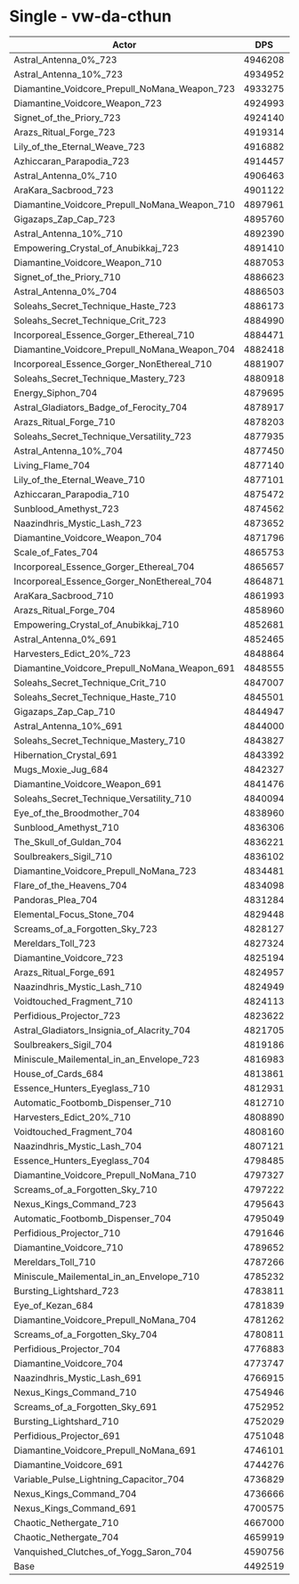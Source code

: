 # Single - vw-da-cthun
| Actor | DPS | Increase |
|---|:---:|:---:|
|Astral_Antenna_0%_723|4946208|10.10%|
|Astral_Antenna_10%_723|4934952|9.85%|
|Diamantine_Voidcore_Prepull_NoMana_Weapon_723|4933275|9.81%|
|Diamantine_Voidcore_Weapon_723|4924993|9.63%|
|Signet_of_the_Priory_723|4924140|9.61%|
|Arazs_Ritual_Forge_723|4919314|9.50%|
|Lily_of_the_Eternal_Weave_723|4916882|9.45%|
|Azhiccaran_Parapodia_723|4914457|9.39%|
|Astral_Antenna_0%_710|4906463|9.21%|
|AraKara_Sacbrood_723|4901122|9.10%|
|Diamantine_Voidcore_Prepull_NoMana_Weapon_710|4897961|9.02%|
|Gigazaps_Zap_Cap_723|4895760|8.98%|
|Astral_Antenna_10%_710|4892390|8.90%|
|Empowering_Crystal_of_Anubikkaj_723|4891410|8.88%|
|Diamantine_Voidcore_Weapon_710|4887053|8.78%|
|Signet_of_the_Priory_710|4886623|8.77%|
|Astral_Antenna_0%_704|4886503|8.77%|
|Soleahs_Secret_Technique_Haste_723|4886173|8.76%|
|Soleahs_Secret_Technique_Crit_723|4884990|8.74%|
|Incorporeal_Essence_Gorger_Ethereal_710|4884471|8.72%|
|Diamantine_Voidcore_Prepull_NoMana_Weapon_704|4882418|8.68%|
|Incorporeal_Essence_Gorger_NonEthereal_710|4881907|8.67%|
|Soleahs_Secret_Technique_Mastery_723|4880918|8.65%|
|Energy_Siphon_704|4879695|8.62%|
|Astral_Gladiators_Badge_of_Ferocity_704|4878917|8.60%|
|Arazs_Ritual_Forge_710|4878203|8.59%|
|Soleahs_Secret_Technique_Versatility_723|4877935|8.58%|
|Astral_Antenna_10%_704|4877450|8.57%|
|Living_Flame_704|4877140|8.56%|
|Lily_of_the_Eternal_Weave_710|4877101|8.56%|
|Azhiccaran_Parapodia_710|4875472|8.52%|
|Sunblood_Amethyst_723|4874562|8.50%|
|Naazindhris_Mystic_Lash_723|4873652|8.48%|
|Diamantine_Voidcore_Weapon_704|4871796|8.44%|
|Scale_of_Fates_704|4865753|8.31%|
|Incorporeal_Essence_Gorger_Ethereal_704|4865657|8.31%|
|Incorporeal_Essence_Gorger_NonEthereal_704|4864871|8.29%|
|AraKara_Sacbrood_710|4861993|8.22%|
|Arazs_Ritual_Forge_704|4858960|8.16%|
|Empowering_Crystal_of_Anubikkaj_710|4852681|8.02%|
|Astral_Antenna_0%_691|4852465|8.01%|
|Harvesters_Edict_20%_723|4848864|7.93%|
|Diamantine_Voidcore_Prepull_NoMana_Weapon_691|4848555|7.93%|
|Soleahs_Secret_Technique_Crit_710|4847007|7.89%|
|Soleahs_Secret_Technique_Haste_710|4845501|7.86%|
|Gigazaps_Zap_Cap_710|4844947|7.84%|
|Astral_Antenna_10%_691|4844000|7.82%|
|Soleahs_Secret_Technique_Mastery_710|4843827|7.82%|
|Hibernation_Crystal_691|4843392|7.81%|
|Mugs_Moxie_Jug_684|4842327|7.79%|
|Diamantine_Voidcore_Weapon_691|4841476|7.77%|
|Soleahs_Secret_Technique_Versatility_710|4840094|7.74%|
|Eye_of_the_Broodmother_704|4838960|7.71%|
|Sunblood_Amethyst_710|4836306|7.65%|
|The_Skull_of_Guldan_704|4836221|7.65%|
|Soulbreakers_Sigil_710|4836102|7.65%|
|Diamantine_Voidcore_Prepull_NoMana_723|4834481|7.61%|
|Flare_of_the_Heavens_704|4834098|7.60%|
|Pandoras_Plea_704|4831284|7.54%|
|Elemental_Focus_Stone_704|4829448|7.50%|
|Screams_of_a_Forgotten_Sky_723|4828127|7.47%|
|Mereldars_Toll_723|4827324|7.45%|
|Diamantine_Voidcore_723|4825194|7.41%|
|Arazs_Ritual_Forge_691|4824957|7.40%|
|Naazindhris_Mystic_Lash_710|4824949|7.40%|
|Voidtouched_Fragment_710|4824113|7.38%|
|Perfidious_Projector_723|4823622|7.37%|
|Astral_Gladiators_Insignia_of_Alacrity_704|4821705|7.33%|
|Soulbreakers_Sigil_704|4819186|7.27%|
|Miniscule_Mailemental_in_an_Envelope_723|4816983|7.22%|
|House_of_Cards_684|4813861|7.15%|
|Essence_Hunters_Eyeglass_710|4812931|7.13%|
|Automatic_Footbomb_Dispenser_710|4812710|7.13%|
|Harvesters_Edict_20%_710|4808890|7.04%|
|Voidtouched_Fragment_704|4808160|7.03%|
|Naazindhris_Mystic_Lash_704|4807121|7.00%|
|Essence_Hunters_Eyeglass_704|4798485|6.81%|
|Diamantine_Voidcore_Prepull_NoMana_710|4797327|6.78%|
|Screams_of_a_Forgotten_Sky_710|4797222|6.78%|
|Nexus_Kings_Command_723|4795643|6.75%|
|Automatic_Footbomb_Dispenser_704|4795049|6.73%|
|Perfidious_Projector_710|4791646|6.66%|
|Diamantine_Voidcore_710|4789652|6.61%|
|Mereldars_Toll_710|4787266|6.56%|
|Miniscule_Mailemental_in_an_Envelope_710|4785232|6.52%|
|Bursting_Lightshard_723|4783811|6.48%|
|Eye_of_Kezan_684|4781839|6.44%|
|Diamantine_Voidcore_Prepull_NoMana_704|4781262|6.43%|
|Screams_of_a_Forgotten_Sky_704|4780811|6.42%|
|Perfidious_Projector_704|4776883|6.33%|
|Diamantine_Voidcore_704|4773747|6.26%|
|Naazindhris_Mystic_Lash_691|4766915|6.11%|
|Nexus_Kings_Command_710|4754946|5.84%|
|Screams_of_a_Forgotten_Sky_691|4752952|5.80%|
|Bursting_Lightshard_710|4752029|5.78%|
|Perfidious_Projector_691|4751048|5.75%|
|Diamantine_Voidcore_Prepull_NoMana_691|4746101|5.64%|
|Diamantine_Voidcore_691|4744276|5.60%|
|Variable_Pulse_Lightning_Capacitor_704|4736829|5.44%|
|Nexus_Kings_Command_704|4736666|5.43%|
|Nexus_Kings_Command_691|4700575|4.63%|
|Chaotic_Nethergate_710|4667000|3.88%|
|Chaotic_Nethergate_704|4659919|3.73%|
|Vanquished_Clutches_of_Yogg_Saron_704|4590756|2.19%|
|Base|4492519|0.00%|
